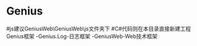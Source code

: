 # Genius
#js建议GeniusWeb\GeniusWeb\js文件夹下
#C#代码则在本目录直接新建工程
Genius框架
	-Genius.Log-日志框架
	-GeniusWeb-Web技术框架

